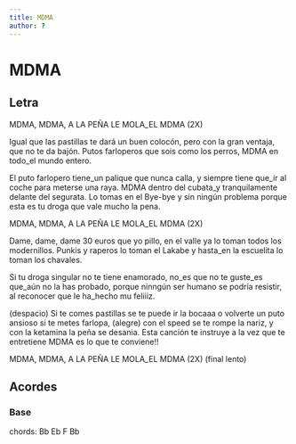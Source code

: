 ```yaml
---
title: MDMA
author: ?
---
```

# MDMA
## Letra
MDMA, MDMA, A LA PEÑA LE MOLA_EL MDMA (2X)

Igual que las pastillas te dará un buen colocón,
pero con la gran ventaja, que no te da bajón.
Putos farloperos que sois como los perros,
MDMA en todo_el mundo entero.

El puto farlopero tiene_un palique que nunca calla,
y siempre tiene que_ir al coche para meterse una raya.
MDMA dentro del cubata_y tranquilamente delante del segurata.
Lo tomas en el Bye-bye y sin ningún problema
porque esta es tu droga que vale mucho la pena.

MDMA, MDMA, A LA PEÑA LE MOLA_EL MDMA (2X)

Dame, dame, dame 30 euros que yo pillo,
en el valle ya lo toman todos los modernillos.
Punkis y raperos lo toman el Lakabe
y hasta_en la escuelita lo toman los chavales.

Si tu droga singular no te tiene enamorado,
no_es que no te guste_es que_aún no la has probado,
porque ninngún ser humano se podría resistir,
al reconocer que le ha_hecho mu feliiiz.

(despacio)
Si te comes pastillas se te puede ir la bocaaa
o volverte un puto ansioso si te metes farlopa,
(alegre)
con el speed se te rompe la nariz, y con la ketamina
la peña se desania.
Esta canción te instruye a la vez que te entretiene
MDMA es lo que te conviene!!

MDMA, MDMA, A LA PEÑA LE MOLA_EL MDMA (2X) (final lento)

## Acordes
### Base
chords: Bb Eb F Bb

